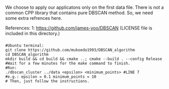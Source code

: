 We choose to apply our applicatons only on the first data file.
There is not a common CPP library that contains pure DBSCAN method. So, we need 
some extra refrences here.

References:
1: https://github.com/james-yoo/DBSCAN
(LICENSE file is included in this directory.)

###
```
#Ubuntu terminal:
git clone https://github.com/mukoedo1993/DBSCAN_algorithm
cd DBSCAN_algorithm
mkdir build && cd build && cmake ..; cmake --build . --config Release
#Wait for a few minutes for the make command to finish.
#Run:
./dbscan_cluster ../data <epsilon> <minimum_points> #LINE 7
#e.g.: epsilon = 0.1 minimum_points = 10
# Then, just follow the instructions.
```

